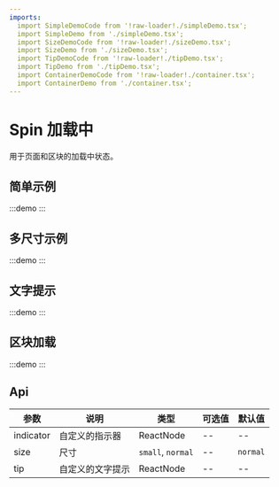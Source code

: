 ```yaml
---
imports:
  import SimpleDemoCode from '!raw-loader!./simpleDemo.tsx';
  import SimpleDemo from './simpleDemo.tsx';
  import SizeDemoCode from '!raw-loader!./sizeDemo.tsx';
  import SizeDemo from './sizeDemo.tsx';
  import TipDemoCode from '!raw-loader!./tipDemo.tsx';
  import TipDemo from './tipDemo.tsx';
  import ContainerDemoCode from '!raw-loader!./container.tsx';
  import ContainerDemo from './container.tsx';
---
```


# Spin 加载中

用于页面和区块的加载中状态。

## 简单示例

:::demo
<Block des="简单的 spin" code={SimpleDemoCode}>
  <SimpleDemo />
</Block>
:::

## 多尺寸示例

:::demo
<Block des="多尺寸 spin" code={SizeDemoCode}>
  <SizeDemo />
</Block>
:::

## 文字提示

:::demo
<Block des="文字提示 spin" code={TipDemoCode}>
  <TipDemo />
</Block>
:::

## 区块加载

:::demo
<Block des="区块加载 spin" code={ContainerDemoCode}>
  <ContainerDemo />
</Block>
:::

## Api

| 参数      | 说明             | 类型              | 可选值 | 默认值   |
| --------- | ---------------- | ----------------- | ------ | -------- |
| indicator | 自定义的指示器   | ReactNode         | --     | --       |
| size      | 尺寸             | `small`, `normal` | --     | `normal` |
| tip       | 自定义的文字提示 | ReactNode         | --     | --       |
